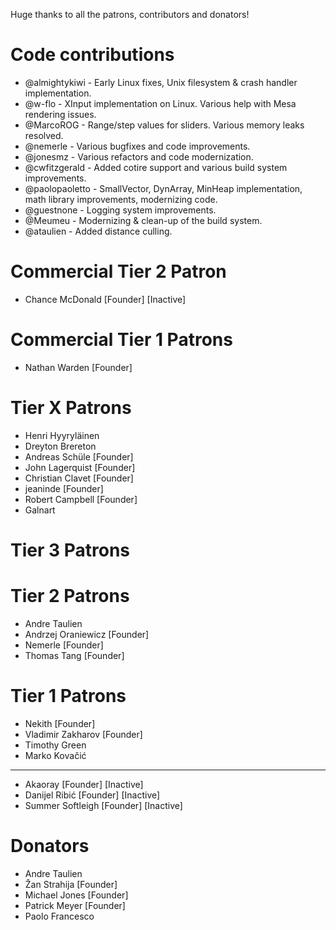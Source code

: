 Huge thanks to all the patrons, contributors and donators!

# Code contributions
 - @almightykiwi - Early Linux fixes, Unix filesystem & crash handler implementation.
 - @w-flo - XInput implementation on Linux. Various help with Mesa rendering issues.
 - @MarcoROG - Range/step values for sliders. Various memory leaks resolved.
 - @nemerle - Various bugfixes and code improvements.
 - @jonesmz - Various refactors and code modernization. 
 - @cwfitzgerald - Added cotire support and various build system improvements.
 - @paolopaoletto - SmallVector, DynArray, MinHeap implementation, math library improvements, modernizing code.
 - @guestnone - Logging system improvements.
 - @Meumeu - Modernizing & clean-up of the build system.
 - @ataulien - Added distance culling.
 
# Commercial Tier 2 Patron
- Chance McDonald [Founder] [Inactive]

# Commercial Tier 1 Patrons
- Nathan Warden [Founder]
 
# Tier X Patrons
- Henri Hyyryläinen
- Dreyton Brereton
- Andreas Schüle [Founder]
- John Lagerquist [Founder]
- Christian Clavet [Founder]
- jeaninde [Founder]
- Robert Campbell [Founder]
- Galnart

# Tier 3 Patrons

# Tier 2 Patrons
- Andre Taulien
- Andrzej Oraniewicz [Founder]
- Nemerle [Founder]
- Thomas Tang [Founder]

# Tier 1 Patrons
- Nekith [Founder]
- Vladimir Zakharov [Founder]
- Timothy Green
- Marko Kovačić
-----------------------------------------
- Akaoray [Founder] [Inactive]
- Danijel Ribić [Founder] [Inactive]
- Summer Softleigh [Founder] [Inactive]

# Donators
- Andre Taulien
- Žan Strahija [Founder]
- Michael Jones [Founder]
- Patrick Meyer [Founder]
- Paolo Francesco
